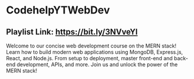 # CodehelpYTWebDev
## Playlist Link: https://bit.ly/3NVveYl
Welcome to our concise web development course on the MERN stack! Learn how to build modern web applications using MongoDB, Express.js, React, and Node.js. From setup to deployment, master front-end and back-end development, APIs, and more. Join us and unlock the power of the MERN stack!
